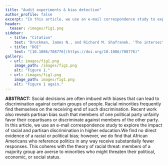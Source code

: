 ```yaml
---
title: "Audit experiments & bias detection"
author_profile: false
excerpt: "In this article, we use an e-mail correspondence study to explore the impact of racial and partisan discrimination in higher education."
header:
  teaser: /images/fig1.png
sidebar:
  - title: "Citation"
    text: "Druckman, James N., and Richard M. Shafranek. 'The intersection of racial and partisan discrimination: Evidence from a correspondence study of four-year colleges.' _The Journal of Politics_ 82, no. 4 (2020): 1602-1606."
  - title: "DOI"
    text: "[10.1086/708776](https://doi.org/10.1086/708776)"
gallery:
  - url: images/fig1.png
    image_path: /images/fig1.png
    alt: "Figure 1."
  - url: /images/fig1.png
    image_path: images/fig1.png
    alt: "Figure 1 again."
---
```


**ABSTRACT:** Social decisions are often imbued with biases that can lead to discrimination against certain groups of people. Racial minorities frequently find themselves on the receiving end of such discrimination. Recent work also reveals partisan bias such that members of one political party unfairly favor their copartisans or discriminate against members of the other party. In this article, we use an e-mail correspondence study to explore the impact of racial and partisan discrimination in higher education.We find no direct evidence of a racial or political bias; however, we do find that African Americans who reference politics in any way receive substantially fewer responses. This coheres with the theory of racial threat: members of a majority group are averse to minorities who might threaten their political, economic, or social status.
